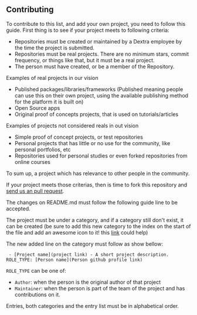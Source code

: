 ## Contributing

To contribute to this list, and add your own project, you need to follow this guide. First thing is to see if your project meets to following criteria:

 - Repositories must be created or maintained by a Dextra employee by the time the project is submitted.
 - Repositories must be real projects. There are no minimum stars, commit frequency, or things like that, but it must be a real project. 
 - The person must have created, or be a member of the Repository.

Examples of real projects in our vision

 - Published packages/libraries/frameworks (Published meaning people can use this on their own project, using the available publishing method for the platform it is built on)
 - Open Source apps
 - Original proof of concepts projects, that is used on tutorials/articles

Examples of projects not considered reals in out vision

 - Simple proof of concept projects, or test repositories
 - Personal projects that has little or no use for the community, like personal portfolios, etc
 - Repositories used for personal studies or even forked repositories from online courses

To sum up, a project which has relevance to other people in the community.

If your project meets those criterias, then is time to fork this repository and [send us an pull request](https://docs.github.com/en/github/collaborating-with-issues-and-pull-requests/creating-a-pull-request).

The changes on README.md must follow the following guide line to be accepted.

The project must be under a category, and if a category still don't exist, it can be created (be sure to add this new category to the index on the start of the file and add an awesome icon to it! this [link](https://simpleicons.org) could help)

The new added line on the category must follow as show bellow:

```
 - [Project name](project link) - A short project description. ROLE_TYPE: [Person name](Person github profile link)
```

`ROLE_TYPE` can be one of:
 - `Author`: when the person is the original author of that project
 - `Maintainer`: when the person is part of the team of the project and has contributions on it.

Entries, both categories and the entry list must be in alphabetical order.
